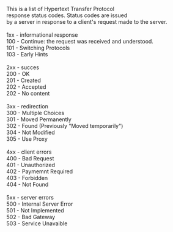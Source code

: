 This is a list of Hypertext Transfer Protocol <br>
response status codes. Status codes are issued <br>
by a server in response to a client's request made to the server. <br> <br>
1xx - informational response <br>
100 - Continue: the request was received and understood. <br>
101 - Switching Protocols <br>
103 - Early Hints <br> <br>
2xx - succes <br>
200 - OK <br>
201 - Created <br>
202 - Accepted <br>
202 - No content <br> <br>
3xx - redirection <br>
300 - Multiple Choices <br>
301 - Moved Permanently <br>
302 - Found (Previously "Moved temporarily") <br>
304 - Not Modified <br>
305 - Use Proxy <br> <br>
4xx - client errors <br>
400 - Bad Request <br>
401 - Unauthorized <br>
402 - Paymemnt Required <br>
403 - Forbidden <br>
404 - Not Found <br> <br>
5xx - server errors <br>
500 - Internal Server Error <br>
501 - Not Implemented <br>
502 - Bad Gateway <br>
503 - Service Unavaible <br>


